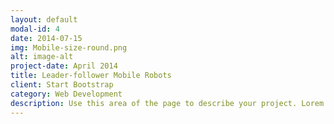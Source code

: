```yaml
---
layout: default
modal-id: 4
date: 2014-07-15
img: Mobile-size-round.png
alt: image-alt
project-date: April 2014
title: Leader-follower Mobile Robots
client: Start Bootstrap
category: Web Development
description: Use this area of the page to describe your project. Lorem ipsum dolor sit amet, consectetur adipisicing elit. Mollitia neque assumenda ipsam nihil, molestias magnam, recusandae quos quis inventore quisquam velit asperiores, vitae? Reprehenderit soluta, eos quod consequuntur itaque. Nam.
---
```

